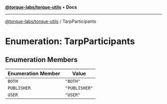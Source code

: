 [**@torque-labs/torque-utils**](../README.md) • **Docs**

***

[@torque-labs/torque-utils](../README.md) / TarpParticipants

# Enumeration: TarpParticipants

## Enumeration Members

| Enumeration Member | Value |
| ------ | ------ |
| `BOTH` | `"BOTH"` |
| `PUBLISHER` | `"PUBLISHER"` |
| `USER` | `"USER"` |
